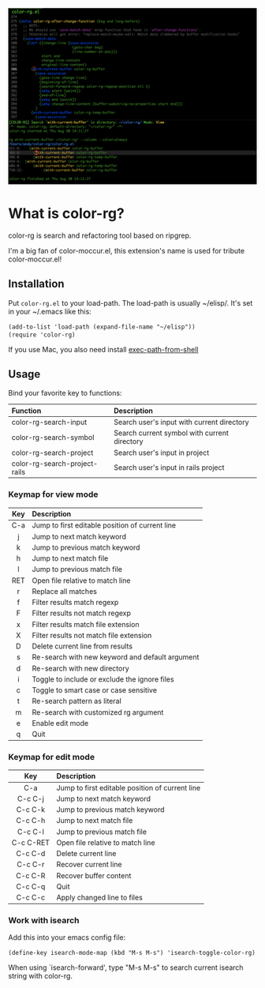 <img src="./screenshot/color-rg.png">

# What is color-rg?
color-rg is search and refactoring tool based on ripgrep.

I'm a big fan of color-moccur.el, this extension's name is used for tribute color-moccur.el!

## Installation

Put `color-rg.el` to your load-path.
The load-path is usually ~/elisp/.
It's set in your ~/.emacs like this:
```Elisp
(add-to-list 'load-path (expand-file-name "~/elisp"))
(require 'color-rg)
```

If you use Mac, you also need install [exec-path-from-shell](https://github.com/purcell/exec-path-from-shell)

## Usage
Bind your favorite key to functions:

| Function                      | Description                                  |
| :--------                     | :----                                        |
| color-rg-search-input         | Search user's input with current directory   |
| color-rg-search-symbol        | Search current symbol with current directory |
| color-rg-search-project       | Search user's input in project               |
| color-rg-search-project-rails | Search user's input in rails project         |

### Keymap for view mode

| Key        | Description                                     |
| :--------: | :----                                           |
| C-a        | Jump to first editable position of current line |
| j          | Jump to next match keyword                      |
| k          | Jump to previous match keyword                  |
| h          | Jump to next match file                         |
| l          | Jump to previous match file                     |
| RET        | Open file relative to match line                |
| r          | Replace all matches                             |
| f          | Filter results match regexp                     |
| F          | Filter results not match regexp                 |
| x          | Filter results match file extension             |
| X          | Filter results not match file extension         |
| D          | Delete current line from results                |
| s          | Re-search with new keyword and default argument |
| d          | Re-search with new directory                    |
| i          | Toggle to include or exclude the ignore files   |
| c          | Toggle to smart case or case sensitive          |
| t          | Re-search pattern as literal                    |
| m          | Re-search with customized rg argument           |
| e          | Enable edit mode                                |
| q          | Quit                                            |

### Keymap for edit mode

| Key        | Description                                     |
| :--------: | :----                                           |
| C-a        | Jump to first editable position of current line |
| C-c C-j    | Jump to next match keyword                      |
| C-c C-k    | Jump to previous match keyword                  |
| C-c C-h    | Jump to next match file                         |
| C-c C-l    | Jump to previous match file                     |
| C-c C-RET  | Open file relative to match line                |
| C-c C-d    | Delete current line                             |
| C-c C-r    | Recover current line                            |
| C-c C-R    | Recover buffer content                          |
| C-c C-q    | Quit                                            |
| C-c C-c    | Apply changed line to files                     |

### Work with isearch
Add this into your emacs config file:
```
(define-key isearch-mode-map (kbd "M-s M-s") 'isearch-toggle-color-rg)
```
When using `isearch-forward', type "M-s M-s" to search current isearch string with color-rg.
